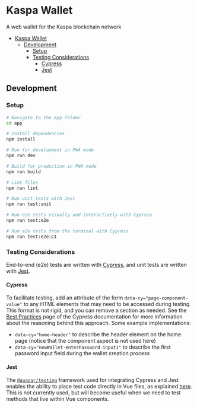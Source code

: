 # Kaspa Wallet

A web wallet for the Kaspa blockchain network

- [Kaspa Wallet](#kaspa-wallet)
  - [Development](#development)
    - [Setup](#setup)
    - [Testing Considerations](#testing-considerations)
      - [Cypress](#cypress)
      - [Jest](#jest)

## Development

### Setup

```bash
# Navigate to the app folder
cd app

# Install dependencies
npm install

# Run for development in PWA mode
npm run dev

# Build for production in PWA mode
npm run build

# Lint files
npm run lint

# Run unit tests with Jest
npm run test:unit

# Run e2e tests visually and interactively with Cypress
npm run test:e2e

# Run e2e tests from the terminal with Cypress
npm run test:e2e:CI
```

### Testing Considerations

End-to-end (e2e) tests are written with [Cypress](https://www.cypress.io/), and unit tests
are written with [Jest](https://jestjs.io/).

#### Cypress

To facilitate testing, add an attribute of the form `data-cy="page-component-value"` to
any HTML elements that may need to be accessed during testing. This format is not rigid,
and you can remove a section as needed. See the
[Best Practices](https://docs.cypress.io/guides/references/best-practices.html#Selecting-Elements)
page of the Cypress documentation for more information about the reasoning behind this
approach. Some example implementations:

- `data-cy="home-header"` to describe the header element on the home page (notice that the component aspect is not used here)
- `data-cy="newWallet-enterPassword-input1"` to describe the first password input field during the wallet creation process

#### Jest

The [`@quasar/testing`](https://testing.quasar.dev/)
framework used for integrating Cypress and Jest enables the ability to place test
code directly in Vue files, as explained [here](https://testing.quasar.dev/#unit-testing).
This is not currently used, but will become useful when we need to test methods that live
within Vue components.

